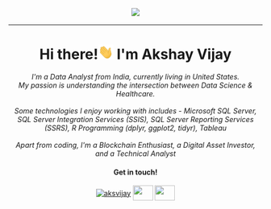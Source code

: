 <html>
<p align="center">
<img src="https://github.com/thompsonemerson/thompsonemerson/raw/master/cover-thompson.png" height="200"/>
</p>
<hr>
<h1 align="center">Hi there!<img src="https://raw.githubusercontent.com/ABSphreak/ABSphreak/master/gifs/Hi.gif" width="30px"> I'm Akshay Vijay </h1>
<p align="center">
<i> I'm a Data Analyst from India, currently living in United States. <br> My passion is understanding the intersection between Data Science & Healthcare.<br> <br> Some technologies I enjoy working with includes - Microsoft SQL Server, SQL Server Integration Services (SSIS), SQL Server Reporting Services (SSRS), R Programming (dplyr, ggplot2, tidyr), Tableau </i> <br> <br>
 <i> Apart from coding, I'm a Blockchain Enthusiast, a Digital Asset Investor, and a Technical Analyst </i>
<h4 align = "center"> Get in touch! </h4>
<p align="center">
<a href="https://www.linkedin.com/in/aksvijay/" target="blank"><img align="center" src="https://cdn.jsdelivr.net/npm/simple-icons@3.0.1/icons/linkedin.svg" alt="aksvijay" height="30" width="40" /></a>
<a href = "mailto: akshayvj1995@gmail.com"><img align="center" src="https://simpleicons.org/icons/gmail.svg" height="30" width="40" /></a>
<a href = "https://twitter.com/CryptoApeOffl"><img align="center" src="https://simpleicons.org/icons/twitter.svg" height="30" width="40" /></a>
</p>
</p>
</html>
